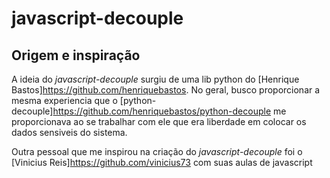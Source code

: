 # javascript-decouple

## Origem e inspiração

A ideia do *javascript-decouple* surgiu de uma lib python do [Henrique Bastos]<https://github.com/henriquebastos>.
No geral, busco proporcionar a mesma experiencia que o [python-decouple]<https://github.com/henriquebastos/python-decouple> 
me proporcionava ao se trabalhar com ele que era liberdade em colocar os dados sensiveis do sistema.

Outra pessoal que me inspirou na criação do *javascript-decouple* foi o [Vinicius Reis]<https://github.com/vinicius73> 
com suas aulas de javascript